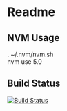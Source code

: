 # Readme

## NVM Usage

  . ~/.nvm/nvm.sh  
  nvm use 5.0  

## Build Status

[![Build Status](https://travis-ci.org/wisesmile/wisesmile-components.svg?branch=master)](https://travis-ci.org/wisesmile/wisesmile-components)
